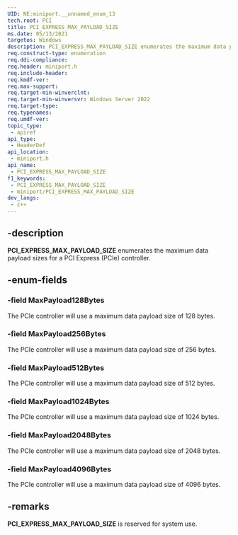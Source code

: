 ```yaml
---
UID: NE:miniport.__unnamed_enum_13
tech.root: PCI
title: PCI_EXPRESS_MAX_PAYLOAD_SIZE
ms.date: 05/13/2021
targetos: Windows
description: PCI_EXPRESS_MAX_PAYLOAD_SIZE enumerates the maximum data payload sizes for a PCI Express (PCIe) controller.
req.construct-type: enumeration
req.ddi-compliance: 
req.header: miniport.h
req.include-header: 
req.kmdf-ver: 
req.max-support: 
req.target-min-winverclnt:
req.target-min-winversvr: Windows Server 2022
req.target-type: 
req.typenames: 
req.umdf-ver: 
topic_type:
 - apiref
api_type:
 - HeaderDef
api_location:
 - miniport.h
api_name:
 - PCI_EXPRESS_MAX_PAYLOAD_SIZE
f1_keywords:
 - PCI_EXPRESS_MAX_PAYLOAD_SIZE
 - miniport/PCI_EXPRESS_MAX_PAYLOAD_SIZE
dev_langs:
 - c++
---
```


## -description

**PCI_EXPRESS_MAX_PAYLOAD_SIZE** enumerates the maximum data payload sizes for a PCI Express (PCIe) controller.

## -enum-fields

### -field MaxPayload128Bytes

The PCIe controller will use a maximum data payload size of 128 bytes.

### -field MaxPayload256Bytes

The PCIe controller will use a maximum data payload size of 256 bytes.

### -field MaxPayload512Bytes

The PCIe controller will use a maximum data payload size of 512 bytes.

### -field MaxPayload1024Bytes

The PCIe controller will use a maximum data payload size of 1024 bytes.

### -field MaxPayload2048Bytes

The PCIe controller will use a maximum data payload size of 2048 bytes.

### -field MaxPayload4096Bytes

The PCIe controller will use a maximum data payload size of 4096 bytes.

## -remarks

**PCI_EXPRESS_MAX_PAYLOAD_SIZE** is reserved for system use.
